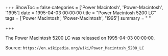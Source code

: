 +++
ShowToc = false
categories = ['Power Macintosh', 'Power-Macintosh', '1995']
date = 1995-04-03 00:00:00
title = "Power Macintosh 5200 LC"
tags = ['Power Macintosh', 'Power-Macintosh', '1995']
summary = " "

+++

The Power Macintosh 5200 LC was released on 1995-04-03 00:00:00.

Source: `https://en.wikipedia.org/wiki/Power_Macintosh_5200_LC`


